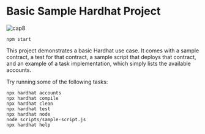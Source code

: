 # Basic Sample Hardhat Project

![cap8](https://user-images.githubusercontent.com/92336281/193180108-47f031ee-8f7a-4368-84be-dca02747e253.png)

```npm start``` 

This project demonstrates a basic Hardhat use case. It comes with a sample contract, a test for that contract, a sample script that deploys that contract, and an example of a task implementation, which simply lists the available accounts.

Try running some of the following tasks:

```shell
npx hardhat accounts
npx hardhat compile
npx hardhat clean
npx hardhat test
npx hardhat node
node scripts/sample-script.js
npx hardhat help
```
